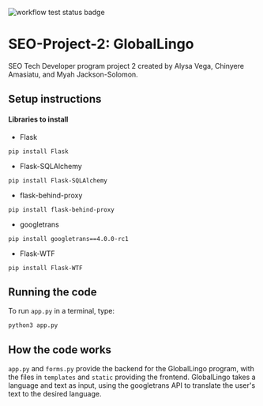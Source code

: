 ![workflow test status badge](https://github.com/alyliann/SEO-Translator/actions/workflows/test.yaml/badge.svg)

# SEO-Project-2: GlobalLingo
SEO Tech Developer program project 2 created by Alysa Vega, Chinyere Amasiatu, and Myah Jackson-Solomon.

## Setup instructions

#### Libraries to install
* Flask
```
pip install Flask
```
* Flask-SQLAlchemy
```
pip install Flask-SQLAlchemy
```
* flask-behind-proxy
```
pip install flask-behind-proxy
```
* googletrans
```
pip install googletrans==4.0.0-rc1
```
* Flask-WTF
```
pip install Flask-WTF
```


## Running the code

To run `app.py` in a terminal, type:
```
python3 app.py
```

## How the code works

`app.py` and `forms.py` provide the backend for the GlobalLingo program, with the files in `templates` and `static` providing the frontend.
GlobalLingo takes a language and text as input, using the googletrans API to translate the user's text to the desired language.